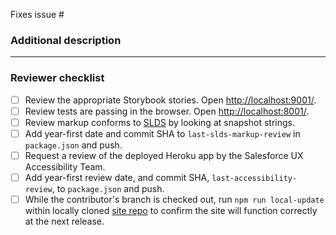 Fixes issue #

### Additional description


---
### Reviewer checklist
- [ ] Review the appropriate Storybook stories. Open [http://localhost:9001/](http://localhost:9001/).
- [ ] Review tests are passing in the browser. Open [http://localhost:8001/](http://localhost:8001/).
- [ ] Review markup conforms to [SLDS](https://www.lightningdesignsystem.com/) by looking at snapshot strings.
- [ ] Add year-first date and commit SHA to `last-slds-markup-review` in `package.json` and push.
- [ ] Request a review of the deployed Heroku app by the Salesforce UX Accessibility Team.
- [ ] Add year-first review date, and commit SHA, `last-accessibility-review`, to `package.json` and push.
- [ ] While the contributor's branch is checked out, run `npm run local-update` within locally cloned [site repo](https://github.com/salesforce-ux/design-system-react-site) to confirm the site will function correctly at the next release.
